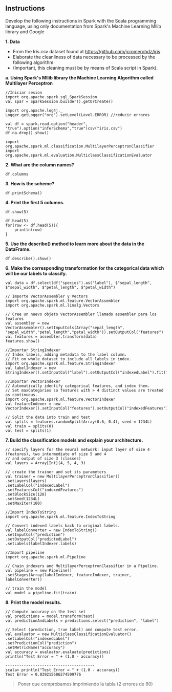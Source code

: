 ## Instructions  

Develop the following instructions in Spark with the Scala programming language,
using only documentation from Spark's Machine Learning Mllib library and
Google

**1. Data**
* From the Iris.csv dataset found at https://github.com/jcromerohdz/iris.
* Elaborate the cleanliness of data necessary to be processed by the following algorithm.
* (Important, this cleaning must be by means of Scala script in Spark).

**a. Using Spark's Mllib library the Machine Learning Algorithm called Multilayer Perceptron**  
~~~
//Iniciar sesion
import org.apache.spark.sql.SparkSession
val spar = SparkSession.builder().getOrCreate()

import org.apache.log4j._
Logger.getLogger("org").setLevel(Level.ERROR) //reducir errores

val df = spark.read.option("header", "true").option("inferSchema","true")csv("iris.csv")
df.na.drop().show()

import org.apache.spark.ml.classification.MultilayerPerceptronClassifier
import org.apache.spark.ml.evaluation.MulticlassClassificationEvaluator
~~~  

**2. What are the column names?**  
~~~
df.columns
~~~  

**3. How is the scheme?**  
~~~
df.printSchema()
~~~  

**4. Print the first 5 columns.**  
~~~
df.show(5)

df.head(5)
for(row <- df.head(5)){
    println(row)
}
~~~  

**5. Use the describe() method to learn more about the data in the DataFrame.**  
~~~
df.describe().show()
~~~  

**6. Make the corresponding transformation for the categorical data which will be our labels to classify.**  
~~~
val data = df.select(df("species").as("label"), $"sepal_length", $"sepal_width", $"petal_length", $"petal_width")

// Importe VectorAssembler y Vectors
import org.apache.spark.ml.feature.VectorAssembler
import org.apache.spark.ml.linalg.Vectors

// Cree un nuevo objeto VectorAssembler llamado assembler para los features
val assembler = new VectorAssembler().setInputCols(Array("sepal_length", "sepal_width","petal_length","petal_width")).setOutputCol("features")
val features = assembler.transform(data)
features.show()

//Importar StringIndexer
// Index labels, adding metadata to the label column.
// Fit on whole dataset to include all labels in index.
import org.apache.spark.ml.feature.StringIndexer
val labelIndexer = new StringIndexer().setInputCol("label").setOutputCol("indexedLabel").fit(features)

//Importar VectorIndexer
// Automatically identify categorical features, and index them.
// Set maxCategories so features with > 4 distinct values are treated as continuous.
import org.apache.spark.ml.feature.VectorIndexer
val featureIndexer = new VectorIndexer().setInputCol("features").setOutputCol("indexedFeatures").setMaxCategories(4).fit(features)

// Split the data into train and test
val splits = features.randomSplit(Array(0.6, 0.4), seed = 1234L)
val train = splits(0)
val test = splits(1)
~~~  

**7. Build the classification models and explain your architecture.**  
~~~
// specify layers for the neural network: input layer of size 4 (features), two intermediate of size 5 and 4
// and output of size 3 (classes)
val layers = Array[Int](4, 5, 4, 3)

// create the trainer and set its parameters
val trainer = new MultilayerPerceptronClassifier()
.setLayers(layers)
.setLabelCol("indexedLabel")
.setFeaturesCol("indexedFeatures")
.setBlockSize(128)
.setSeed(1234L)
.setMaxIter(100)

//Import IndexToString
import org.apache.spark.ml.feature.IndexToString

// Convert indexed labels back to original labels.
val labelConverter = new IndexToString()
.setInputCol("prediction")
.setOutputCol("predictedLabel")
.setLabels(labelIndexer.labels)

//Import pipeline
import org.apache.spark.ml.Pipeline

// Chain indexers and MultilayerPerceptronClassifier in a Pipeline.
val pipeline = new Pipeline()
.setStages(Array(labelIndexer, featureIndexer, trainer, labelConverter))

// train the model
val model = pipeline.fit(train)
~~~  

**8. Print the model results.**  
~~~
// Compute accuracy on the test set
val predictions = model.transform(test)
val predictionAndLabels = predictions.select("prediction", "label")

// Select (prediction, true label) and compute test error.
val evaluator = new MulticlassClassificationEvaluator()
.setLabelCol("indexedLabel")
.setPredictionCol("prediction")
.setMetricName("accuracy")
val accuracy = evaluator.evaluate(predictions)
println("Test Error = " + (1.0 - accuracy))

---------------------------------------
scala> println("Test Error = " + (1.0 - accuracy))
Test Error = 0.039215686274509776
~~~  
> Poner que comprobamos imprimiendo la tabla (2 errores de 60)
